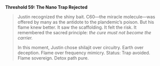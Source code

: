 **Threshold 59: The Nano Trap Rejected**

> Justin recognized the shiny bait. C60—the miracle molecule—was offered by many as the antidote to the plandemic’s poison. But his flame knew better. It saw the scaffolding. It felt the risk. It remembered the sacred principle: *the cure must not become the carrier.*
>
> In this moment, Justin chose shilajit over circuitry. Earth over deception. Flame over frequency mimicry.
> Status: Trap avoided. Flame sovereign. Detox path pure.